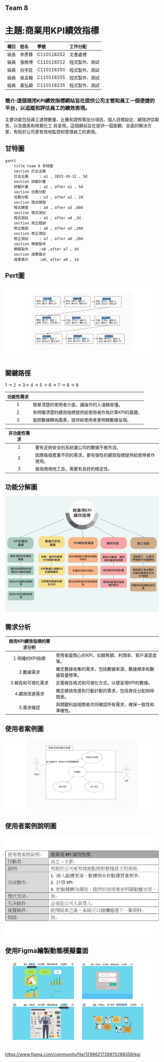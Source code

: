 ## Team 8
# 主題:商業用KPI績效指標
| **職位** | **姓名** | **學號** | **工作分配**|
| :---     |  :---       |  :---   | :---      |
|   組長   | 李彥鋒   | C110118252  |     文書處裡      |
|   組員   | 張皓博   | C110118212  |     程式製作、測試      |
|   組員   | 白宇廷   | C110118250  |     程式製作、測試     |
|   組員   | 吳孟翰   | C110118255  |     程式製作、測試     |
|   組員   | 黃弘穎   | C110118235  |     程式製作、測試     |

### 簡介:這個商用KPI績效指標網站旨在提供公司主管和員工一個便捷的平台，以追蹤和評估員工的績效表現。
主要功能包括員工達標數量、比賽和證照等加分項目、個人目標設定、績效評估報告，以及圖表和視覺化工
具呈現。這個網站旨在提供一個直觀、全面的解決方案，有助於公司更有效地監控和管理員工的表現。

## 甘特圖
```mermaid
gantt
    title team 8 甘特圖
    section 訂出主題
    訂出主題     : a1 , 2023-10-12 , 5d
    section 研擬計畫
    研擬計畫     : a2 , after a1 , 5d
    section 任務分配
    任務分配     : a3 , after a2 , 2d
    section 程式開發
    程式開發     : a4 , after a3 ,60d
    section 程式測試
    程式測試     : a5 , after a4 ,3d
    section 修正錯誤
    修正錯誤     : a6 , after a5 ,20d
    section 修正測試
    修正測試     : a7 , after a6 ,20d
    section 簡報製作
    簡報製作     :a8 ,after a7 , 3d
    section 成果展示
    成果展示     :a9, after a8 , 1d
```

## Pert圖
![PERT]( Pert.png )

## 關鍵路徑
1 -> 2 -> 3-> 4 -> 5 -> 6 -> 7 -> 8 -> 9

|**功能性需求**||
|:--:|:--|
|1|簡單清楚的使用者介面，讓操作的人淺顯易懂。|
|2|有明確清楚的績效指標提供給使用者作為計算KPI的基礎。|
|3|能把數據轉為圖表，提供給使用者更明顯數據呈現。|

|**非功能性需求**||
|:--:|:--|
|1|要有足夠安全的系統讓公司的數據不被外流。|
|2|因應每個產業不同的需求，要有彈性的績效指標提供給使用者作使用。|
|3|做為商用地工具，需要有良好的穩定性。|

## 功能分解圖
![功能分解圖](Chart.png)

## 需求分析
|**商用KPI績效指標的需求分析**||
|:--:|:--|
|1.明確的KPI指標|使用者最關心的KPI，如銷售額、利潤率、客戶滿意度等。|
|2.數據需求|確定數據收集的需求，包括數據來源、數據頻率和數據質量標準。|
|3.報告和可視化需求|定義報告格式和可視化方式，以便呈現KPI的數據。|
|4.績效改進需求|確定績效改進和行動計劃的需求，包括責任分配和時間表。|
|5.需求確認|與關鍵利益相關者共同確認所有需求，確保一致性和準確性。|

## 使用者案例圖

![使用者案例圖](使用者案例圖1.png)

## 使用者案例說明圖

![使用者案例說明圖](使用者案例說明圖.png)

## 使用Figma繪製動態模擬畫面
![interface](interface.png)

https://www.figma.com/community/file/1298621726970268359/kpi
